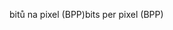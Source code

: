 <span data-ttu-id="87788-101">bitů na pixel (BPP)</span><span class="sxs-lookup"><span data-stu-id="87788-101">bits per pixel (BPP)</span></span>